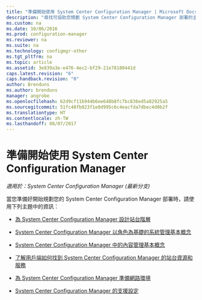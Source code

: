 ```yaml
---
title: "準備開始使用 System Center Configuration Manager | Microsoft Docs"
description: "尋找可協助您規劃 System Center Configuration Manager 部署的主題。"
ms.custom: na
ms.date: 10/06/2016
ms.prod: configuration-manager
ms.reviewer: na
ms.suite: na
ms.technology: configmgr-other
ms.tgt_pltfrm: na
ms.topic: article
ms.assetid: 3e839a3e-e476-4ec2-bf29-21e78180441d
caps.latest.revision: "6"
caps.handback.revision: "0"
author: Brenduns
ms.author: brenduns
manager: angrobe
ms.openlocfilehash: b2d9cf11b944b6ee648b8fc7bc836ed5a82925a5
ms.sourcegitcommit: 51fc48fb023f1e8d995c6c4eacfda7dbec4d0b2f
ms.translationtype: HT
ms.contentlocale: zh-TW
ms.lasthandoff: 08/07/2017
---
```

# <a name="get-ready-for-system-center-configuration-manager"></a>準備開始使用 System Center Configuration Manager

*適用於：System Center Configuration Manager (最新分支)*

當您準備好開始規劃您的 System Center Configuration Manager 部署時，請使用下列主題中的資訊：  


  -   [為 System Center Configuration Manager 設計站台階層](../../core/plan-design/hierarchy/design-a-hierarchy-of-sites.md)  

  -   [System Center Configuration Manager 以角色為基礎的系統管理基本概念](../../core/understand/fundamentals-of-role-based-administration.md)  

  -   [System Center Configuration Manager 中的內容管理基本概念](../../core/plan-design/hierarchy/fundamental-concepts-for-content-management.md)  

  -   [了解用戶端如何找到 System Center Configuration Manager 的站台資源和服務](../../core/plan-design/hierarchy/understand-how-clients-find-site-resources-and-services.md)  

-   [為 System Center Configuration Manager 準備網路環境](/sccm/core/plan-design/network/configure-firewalls-ports-domains)  

-   [System Center Configuration Manager 的支援設定](../../core/plan-design/configs/supported-configurations.md)  
